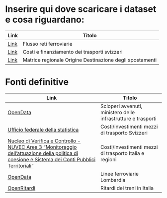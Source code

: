 Inserire qui dove scaricare i dataset e cosa riguardano:
=======
| Link | Titolo
|---|---|
|[Link](https://www.dati.lombardia.it/Mobilit-e-trasporti/Flussi-Stazioni-Ferroviarie/m2u2-frtq/about_data) | Flusso reti ferroviarie
|[Link](https://www.bfs.admin.ch/bfs/it/home/statistiche/mobilita-trasporti/costi-finanziamento.assetdetail.28425328.html) | Costi e finanziamento dei trasporti svizzeri
[Link](https://www.dati.lombardia.it/Mobilit-e-trasporti/Matrice-OD2016-Passeggeri/tezw-ewgk/about_data) | Matrice regionale Origine Destinazione degli spostamenti




Fonti definitive
=======
| Link | Titolo
|---|---|
[OpenData](https://www.dati.gov.it/) | Scioperi avvenuti, ministero delle infrastrutture e trasporti
[Ufficio federale della statistica](https://www.bfs.admin.ch/bfs/it/home/statistiche/mobilita-trasporti/costi-finanziamento.assetdetail.28425328.html) |  Costi/investimenti mezzi di trasporto Svizzeri
[Nucleo di Verifica e Controllo - NUVEC Area 3 “Monitoraggio dell’attuazione della politica di coesione e Sistema dei Conti Pubblici Territoriali” ](https://www.agenziacoesione.gov.it/wp-content/uploads/2021/12/Trasporti.pdf) | Costi/investimenti mezzi di trasporto Italia e regioni
| [OpenData](https://www.dati.lombardia.it/Mobilit-e-trasporti/Frequentazione-delle-stazioni-del-servizio-ferrovi/ut63-s688/about_data) | Linee ferroviarie Lombardia |
| [OpenRitardi](https://www.openritardi.org/index.html) | Ritardi dei treni in Italia |